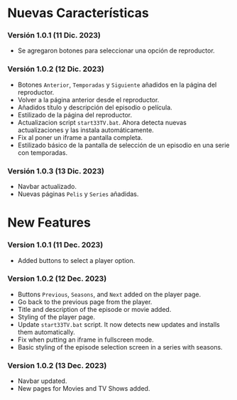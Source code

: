 
# Nuevas Características
### **Versión 1.0.1 (11 Dic. 2023)**
- Se agregaron botones para seleccionar una opción de reproductor.

### **Versión 1.0.2 (12 Dic. 2023)**
- Botones `Anterior`, `Temporadas` y `Siguiente` añadidos en la página del reproductor.
- Volver a la página anterior desde el reproductor.
- Añadidos título y descripción del episodio o película.
- Estilizado de la página del reproductor.
- Actualizacion script `start33TV.bat`. Ahora detecta nuevas actualizaciones y las instala automáticamente.
- Fix al poner un iframe a pantalla completa.
- Estilizado básico de la pantalla de selección de un episodio en una serie con temporadas.

### **Versión 1.0.3 (13 Dic. 2023)**
- Navbar actualizado.
- Nuevas páginas `Pelis` y `Series` añadidas.

# New Features

### Version 1.0.1 (11 Dec. 2023)
- Added buttons to select a player option.

### Version 1.0.2 (12 Dec. 2023)
- Buttons `Previous`, `Seasons`, and `Next` added on the player page.
- Go back to the previous page from the player.
- Title and description of the episode or movie added.
- Styling of the player page.
- Update `start33TV.bat` script. It now detects new updates and installs them automatically.
- Fix when putting an iframe in fullscreen mode.
- Basic styling of the episode selection screen in a series with seasons.

### Version 1.0.2 (13 Dec. 2023)
- Navbar updated.
- New pages for Movies and TV Shows added.
